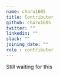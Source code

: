 ```yaml
---
name: charu1605
title: Contributor
github: charu1605
twitter: ""
linkedin: ""
slack: ""
joining_date: ""
role : contributor
---
```


Still waiting for this
